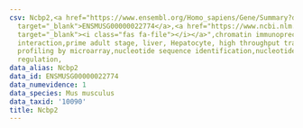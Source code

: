 ```yaml
---
csv: Ncbp2,<a href="https://www.ensembl.org/Homo_sapiens/Gene/Summary?db=core;g=ENSMUSG00000022774"
  target="_blank">ENSMUSG00000022774</a>,<a href="https://www.ncbi.nlm.nih.gov/pubmed/23834426"
  target="_blank"><i class="fas fa-file"></i></a>",chromatin immunoprecipitation assay,direct
  interaction,prime adult stage, liver, Hepatocyte, high throughput transcription
  profiling by microarray,nucleotide sequence identification,nucleotide sequence identification,transcriptional
  regulation,
data_alias: Ncbp2
data_id: ENSMUSG00000022774
data_numevidence: 1
data_species: Mus musculus
data_taxid: '10090'
title: Ncbp2
---
```

